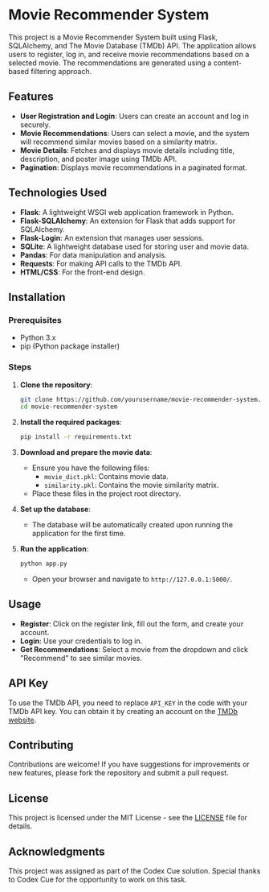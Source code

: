 # Movie Recommender System

This project is a Movie Recommender System built using Flask, SQLAlchemy, and The Movie Database (TMDb) API. The application allows users to register, log in, and receive movie recommendations based on a selected movie. The recommendations are generated using a content-based filtering approach.

## Features

- **User Registration and Login**: Users can create an account and log in securely.
- **Movie Recommendations**: Users can select a movie, and the system will recommend similar movies based on a similarity matrix.
- **Movie Details**: Fetches and displays movie details including title, description, and poster image using TMDb API.
- **Pagination**: Displays movie recommendations in a paginated format.

## Technologies Used

- **Flask**: A lightweight WSGI web application framework in Python.
- **Flask-SQLAlchemy**: An extension for Flask that adds support for SQLAlchemy.
- **Flask-Login**: An extension that manages user sessions.
- **SQLite**: A lightweight database used for storing user and movie data.
- **Pandas**: For data manipulation and analysis.
- **Requests**: For making API calls to the TMDb API.
- **HTML/CSS**: For the front-end design.

## Installation

### Prerequisites

- Python 3.x
- pip (Python package installer)

### Steps

1. **Clone the repository**:
    ```bash
    git clone https://github.com/yourusername/movie-recommender-system.git
    cd movie-recommender-system
    ```

2. **Install the required packages**:
    ```bash
    pip install -r requirements.txt
    ```

3. **Download and prepare the movie data**:
   - Ensure you have the following files:
     - `movie_dict.pkl`: Contains movie data.
     - `similarity.pkl`: Contains the movie similarity matrix.
   - Place these files in the project root directory.

4. **Set up the database**:
   - The database will be automatically created upon running the application for the first time.

5. **Run the application**:
    ```bash
    python app.py
    ```
   - Open your browser and navigate to `http://127.0.0.1:5000/`.

## Usage

- **Register**: Click on the register link, fill out the form, and create your account.
- **Login**: Use your credentials to log in.
- **Get Recommendations**: Select a movie from the dropdown and click "Recommend" to see similar movies.

## API Key

To use the TMDb API, you need to replace `API_KEY` in the code with your TMDb API key. You can obtain it by creating an account on the [TMDb website](https://www.themoviedb.org/documentation/api).

## Contributing

Contributions are welcome! If you have suggestions for improvements or new features, please fork the repository and submit a pull request.

## License

This project is licensed under the MIT License - see the [LICENSE](LICENSE) file for details.

## Acknowledgments

This project was assigned as part of the Codex Cue solution. Special thanks to Codex Cue for the opportunity to work on this task.

